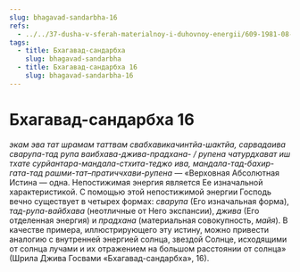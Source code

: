 ```yaml
---
slug: bhagavad-sandarbha-16
refs:
  - ../../37-dusha-v-sferah-materialnoy-i-duhovnoy-energii/609-1981-08-18-b2-2-dusha-pyl-mira-vysshego-soznaniya.md
tags:
  - title: Бхагавад-сандарбха
    slug: bhagavad-sandarbha
  - title: Бхагавад-сандарбха 16
    slug: bhagavad-sandarbha-16
---
```


# Бхагавад-сандарбха 16

*экам эва тат шрамам таттвам свабхавикачинтйа-шактйа, сарвадаива сварупа-тад рупа ваибхава-джива-прадхана- / рупена чатурдхават иш тхате сурйантара-мандала-стхита-теджо ива, мандала-тад-бахир-гата-тад рашми-тат–пратиччхави-рупена* — «Верховная Абсолютная Истина — одна. Непостижимая энергия является Ее изначальной характеристикой. С помощью этой непостижимой энергии Господь вечно существует в четырех формах: *сварупа* (Его изначальная форма), *тад-рупа-вайбхава* (неотличные от Него экспансии), *джива* (Его отделенная энергия) и *прадхана* (материальная совокупность, *майя*). В качестве примера, иллюстрирующего эту истину, можно привести аналогию с внутренней энергией солнца, звездой Солнце, исходящими от солнца лучами и их отражением на большом расстоянии от солнца» (Шрила Джива Госвами «Бхагавад-сандарбха», 16).


